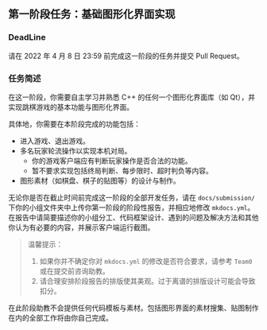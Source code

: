 ## 第一阶段任务：基础图形化界面实现

### DeadLine

请在 2022 年 4 月 8 日 23:59 前完成这一阶段的任务并提交 Pull Request。

### 任务简述

在这一阶段，你需要自主学习并熟悉 C++ 的任何一个图形化界面库（如 Qt），并实现跳棋游戏的基本功能与图形化界面。

具体地，你需要在本阶段完成的功能包括：

+ 进入游戏、退出游戏。
+ 多名玩家轮流操作以实现本机对局。
	+ 你的游戏客户端应有判断玩家操作是否合法的功能。
	+ 暂不要求实现包括终局判断、每步限时、超时判负等内容。
+ 图形素材（如棋盘、棋子的贴图等）的设计与制作。

无论你是否在截止时间前完成这一阶段的全部开发任务，请在 `docs/submission/` 下你的小组文件夹中上传你第一阶段的阶段性报告，并相应地修改 `mkdocs.yml`。在报告中请简要描述你的小组分工、代码框架设计、遇到的问题及解决方法和其他你认为有必要的内容，并展示客户端运行截图。

> 温馨提示：
> 
> 1. 如果你并不确定你对 `mkdocs.yml` 的修改是否符合要求，请参考 `Team0` 或在提交前咨询助教。
> 2. 请合理安排阶段报告的排版使其美观。过于离谱的排版设计可能会导致扣分。
> 

在此阶段助教不会提供任何代码模板与素材。包括图形界面的素材搜集、贴图制作在内的全部工作将由你自己完成。
